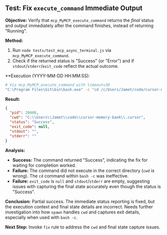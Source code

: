 ## Test: Fix `execute_command` Immediate Output

**Objective:** Verify that `mcp_MyMCP_execute_command` returns the *final* status and output immediately after the command finishes, instead of returning "Running".

**Method:**
1.  Run `node tests/test_mcp_async_terminal.js` via `mcp_MyMCP_execute_command`.
2.  Check if the returned status is "Success" (or "Error") and if `stdout`/`stderr`/`exit_code` reflect the actual outcome.

**Execution (YYYY-MM-DD HH:MM:SS):
```sh
# Via mcp_MyMCP_execute_command with timeout=30
"C:\Program Files\Git\bin\bash.exe" -c "cd /c/Users/Jamet/code/cursor-memory-bank && node tests/test_mcp_async_terminal.js"
```

**Result:**
```json
{
  "pid": 20408,
  "cwd": "C:\\Users\\Jamet\\code\\cursor-memory-bank\\.cursor",
  "status": "Success",
  "exit_code": null,
  "stdout": "",
  "stderr": ""
}
```

**Analysis:**
*   **Success:** The command returned "Success", indicating the fix for waiting for completion worked.
*   **Failure:** The command did not execute in the correct directory (`cwd` is wrong). The `cd` command within `bash -c` was ineffective.
*   **Failure:** `exit_code` is `null` and `stdout`/`stderr` are empty, suggesting issues with capturing the final state accurately even though the status is "Success".

**Conclusion:** Partial success. The immediate status reporting is fixed, but the execution context and final state details are incorrect. Needs further investigation into how `spawn` handles `cwd` and captures exit details, especially when used with `bash -c`.

**Next Step:** Invoke `fix` rule to address the `cwd` and final state capture issues. 